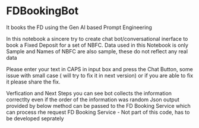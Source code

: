 # FDBookingBot
It books the FD using the Gen AI based Prompt Engineering

In this notebook a sincere try to create chat bot/conversational inerface to book a Fixed Deposit for a set of NBFC. 
Data used in this Notebook is only Sample and Names of NBFC are also sample, these do not reflect any real data

Please enter your text in CAPS in input box and press the Chat Button, some issue with small case ( will try to fix it in next version) or 
if you are able to fix it please share the fix.

Verfication and Next Steps
you can see bot collects the information correctlty even if the order of the information was random
Json output provided by below method can be passed to the FD Booking Service which can process rhe request
FD Booking Service - Not part of this code, has to be developed seprately
